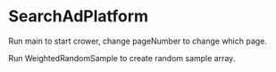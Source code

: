 # SearchAdPlatform

Run main to start crower, change pageNumber to change which page.

Run WeightedRandomSample to create random sample array.
